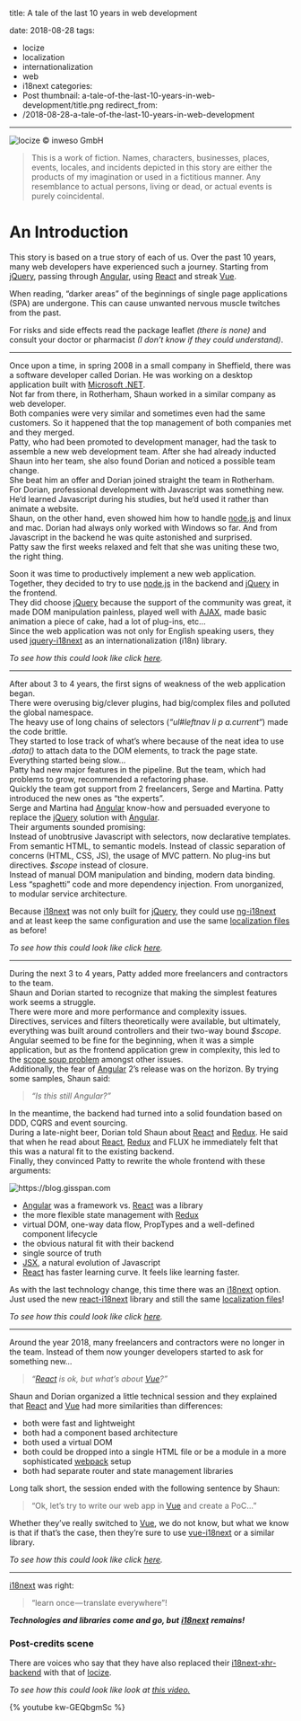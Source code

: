 title: A tale of the last 10 years in web development

date: 2018-08-28
tags:
  - locize
  - localization
  - internationalization
  - web
  - i18next
categories:
  - Post
thumbnail: a-tale-of-the-last-10-years-in-web-development/title.png
redirect_from:
- /2018-08-28-a-tale-of-the-last-10-years-in-web-development
---

![](title.png "locize © inweso GmbH")

> This is a work of fiction. Names, characters, businesses, places, events, locales, and incidents depicted in this story are either the products of my imagination or used in a fictitious manner. Any resemblance to actual persons, living or dead, or actual events is purely coincidental.

# An Introduction

This story is based on a true story of each of us. Over the past 10 years, many web developers have experienced such a journey. Starting from [jQuery](https://jquery.com/), passing through [Angular](https://angular.io/), using [React](https://reactjs.org/) and streak [Vue](https://vuejs.org/).

When reading, “darker areas” of the beginnings of single page applications (SPA) are undergone. This can cause unwanted nervous muscle twitches from the past.

For risks and side effects read the package leaflet _(there is none)_ and consult your doctor or pharmacist _(I don’t know if they could understand)_.

* * *

Once upon a time, in spring 2008 in a small company in Sheffield, there was a software developer called Dorian. He was working on a desktop application built with [Microsoft .NET](https://www.microsoft.com/net/download/dotnet-framework-runtime).  
Not far from there, in Rotherham, Shaun worked in a similar company as web developer.  
Both companies were very similar and sometimes even had the same customers. So it happened that the top management of both companies met and they merged.  
Patty, who had been promoted to development manager, had the task to assemble a new web development team. After she had already inducted Shaun into her team, she also found Dorian and noticed a possible team change.  
She beat him an offer and Dorian joined straight the team in Rotherham.  
For Dorian, professional development with Javascript was something new. He’d learned Javascript during his studies, but he’d used it rather than animate a website.  
Shaun, on the other hand, even showed him how to handle [node.js](https://nodejs.org/) and linux and mac. Dorian had always only worked with Windows so far. And from Javascript in the backend he was quite astonished and surprised.  
Patty saw the first weeks relaxed and felt that she was uniting these two, the right thing.

Soon it was time to productively implement a new web application. Together, they decided to try to use [node.js](https://nodejs.org/) in the backend and [jQuery](https://jquery.com/) in the frontend.  
They did choose [jQuery](https://jquery.com/) because the support of the community was great, it made DOM manipulation painless, played well with [AJAX](https://en.wikipedia.org/wiki/Ajax_%28programming%29), made basic animation a piece of cake, had a lot of plug-ins, etc…  
Since the web application was not only for English speaking users, they used [jquery-i18next](https://github.com/i18next/jquery-i18next) as an internationalization (i18n) library.

<script src="https://gist.github.com/adrai/14c32d1a5269c03bc42fe0683235296b.js" alt="https://github.com/adrai/i18next-main-differentiator/tree/master/jquery"></script>

_To see how this could look like click_ [_here_](https://adrai.github.io/i18next-main-differentiator/jquery/)_._

* * *

After about 3 to 4 years, the first signs of weakness of the web application began.  
There were overusing big/clever plugins, had big/complex files and polluted the global namespace.  
The heavy use of long chains of selectors (_“ul#leftnav li p a.current“_) made the code brittle.  
They started to lose track of what’s where because of the neat idea to use _.data()_ to attach data to the DOM elements, to track the page state.  
Everything started being slow…  
Patty had new major features in the pipeline. But the team, which had problems to grow, recommended a refactoring phase.  
Quickly the team got support from 2 freelancers, Serge and Martina. Patty introduced the new ones as “the experts”.  
Serge and Martina had [Angular](https://angular.io/) know-how and persuaded everyone to replace the [jQuery](https://jquery.com/) solution with [Angular](https://angular.io/).  
Their arguments sounded promising:  
Instead of unobtrusive Javascript with selectors, now declarative templates.  
From semantic HTML, to semantic models. Instead of classic separation of concerns (HTML, CSS, JS), the usage of MVC pattern. No plug-ins but directives. _$scope_ instead of closure.  
Instead of manual DOM manipulation and binding, modern data binding. Less “spaghetti” code and more dependency injection. From unorganized, to modular service architecture.

Because [i18next](https://www.i18next.com) was not only built for [jQuery](https://jquery.com/), they could use [ng-i18next](https://github.com/i18next/ng-i18next) and at least keep the same configuration and use the same [localization files](https://github.com/adrai/i18next-main-differentiator/tree/master/locales) as before!

<script src="https://gist.github.com/adrai/54e3d4b2356dfd6934b4842f7c7b4dfc.js" alt="https://github.com/adrai/i18next-main-differentiator/tree/master/angular"></script>

_To see how this could look like click_ [_here_](https://adrai.github.io/i18next-main-differentiator/angular/)_._

* * *

During the next 3 to 4 years, Patty added more freelancers and contractors to the team.  
Shaun and Dorian started to recognize that making the simplest features work seems a struggle.  
There were more and more performance and complexity issues.  
Directives, services and filters theoretically were available, but ultimately, everything was built around controllers and their two-way bound _$scope_.  
Angular seemed to be fine for the beginning, when it was a simple application, but as the frontend application grew in complexity, this led to the [scope soup problem](https://toddmotto.com/no-scope-soup-bind-to-controller-angularjs/) amongst other issues.  
Additionally, the fear of [Angular](https://angular.io/) 2’s release was on the horizon. By trying some samples, Shaun said:

> _“Is this still Angular?”_

In the meantime, the backend had turned into a solid foundation based on DDD, CQRS and event sourcing.  
During a late-night beer, Dorian told Shaun about [React](https://reactjs.org/) and [Redux](https://redux.js.org/). He said that when he read about [React](https://reactjs.org/), [Redux](https://redux.js.org/) and FLUX he immediately felt that this was a natural fit to the existing backend.  
Finally, they convinced Patty to rewrite the whole frontend with these arguments:

![](react.gif "https://blog.gisspan.com")


*   [Angular](https://angular.io/) was a framework vs. [React](https://reactjs.org/) was a library
*   the more flexible state management with [Redux](https://redux.js.org/)
*   virtual DOM, one-way data flow, PropTypes and a well-defined component lifecycle
*   the obvious natural fit with their backend
*   single source of truth
*   [JSX](https://jsx.github.io/), a natural evolution of Javascript
*   [React](https://reactjs.org/) has faster learning curve. It feels like learning faster.

As with the last technology change, this time there was an [i18next](https://www.i18next.com) option. Just used the new [react-i18next](https://react.i18next.com/) library and still the same [localization files](https://github.com/adrai/i18next-main-differentiator/tree/master/locales)!


<script src="https://gist.github.com/adrai/78ac88e6dd61b4249c05b535e896de35.js" alt="https://github.com/adrai/i18next-main-differentiator/tree/master/react"></script>

_To see how this could look like click_ [_here_](https://adrai.github.io/i18next-main-differentiator/react/)_._

* * *

Around the year 2018, many freelancers and contractors were no longer in the team. Instead of them now younger developers started to ask for something new…

> _“_[_React_](https://reactjs.org/) _is ok, but what’s about_ [_Vue_](https://vuejs.org/)_?”_

Shaun and Dorian organized a little technical session and they explained that [React](https://reactjs.org/) and [Vue](https://vuejs.org/) had more similarities than differences:

*   both were fast and lightweight
*   both had a component based architecture
*   both used a virtual DOM
*   both could be dropped into a single HTML file or be a module in a more sophisticated [webpack](https://webpack.js.org/) setup
*   both had separate router and state management libraries

Long talk short, the session ended with the following sentence by Shaun:

> “Ok, let’s try to write our web app in [Vue](https://vuejs.org/) and create a PoC…”

Whether they’ve really switched to [Vue](https://vuejs.org/), we do not know, but what we know is that if that’s the case, then they’re sure to use [vue-i18next](https://github.com/panter/vue-i18next) or a similar library.

<script src="https://gist.github.com/adrai/54ccddbabbba736e0460c1f01e546179.js" alt="https://github.com/adrai/i18next-main-differentiator/tree/master/vue"></script>

_To see how this could look like click_ [_here_](https://adrai.github.io/i18next-main-differentiator/vue/)_._

* * *

[i18next](https://www.i18next.com) was right:

> “learn once — translate everywhere”!

**_Technologies and libraries come and go, but_** [**_i18next_**](https://www.i18next.com) **_remains!_**

### Post-credits scene

There are voices who say that they have also replaced their [i18next-xhr-backend](https://github.com/i18next/i18next-xhr-backend) with that of [locize](https://github.com/locize/i18next-locize-backend).

_To see how this could look like look at_ [_this video_](https://youtu.be/kw-GEQbgmSc)[_._](https://youtu.be/kw-GEQbgmSc%29.*)

{% youtube kw-GEQbgmSc %}
